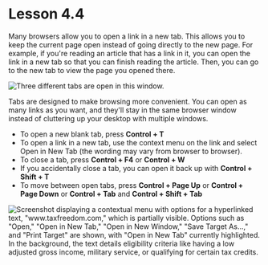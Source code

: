 # Lesson 4.4

Many browsers allow you to open a link in a new tab. This allows you to
keep the current page open instead of going directly to the new page.
For example, if you're reading an article that has a link in it, you
can open the link in a new tab so that you can finish reading the
article. Then, you can go to the new tab to view the page you opened there.

![Three different tabs are open in this
window.](https://lh6.googleusercontent.com/V9YCG7iiCAPwytL4LH055phisiBbLlRoBSf2ojyK8sGUn2BKeMYrF6bmbwxqwDo3AzfE7NZFMyq8wl5n0ph9vHgNCxKGiKNSghHFIj1KTckif-w70nSQeAP_xY3pvoB43LmndbA)

Tabs are designed to make browsing more convenient. You can open as many
links as you want, and they'll stay in the same browser window instead
of cluttering up your desktop with multiple windows.

- To open a new blank tab, press **Control + T**
- To open a link in a new tab, use the context menu on the link and
  select Open in New Tab (the wording may vary from browser to
  browser).
- To close a tab, press **Control + F4** or **Control + W**
- If you accidentally close a tab, you can open it back up with
  **Control + Shift + T**
- To move between open tabs, press **Control + Page Up** or **Control + Page Down** or **Control + Tab** and **Control + Shift + Tab**

![Screenshot displaying a contextual menu with options for a hyperlinked text, "www.taxfreedom.com," which is partially visible. Options such as "Open," "Open in New Tab," "Open in New Window," "Save Target As...," and "Print Target" are shown, with "Open in New Tab" currently highlighted. In the background, the text details eligibility criteria like having a low adjusted gross income, military service, or qualifying for certain tax credits.](https://lh6.googleusercontent.com/E-9etciTIsKfDS9cUtGufqCz0jXGizPYh39kGO-yGHTSjBrfDFMCxaI0NPp38biLuNypHFGQGH7t4rQLCnJRHCU8U70G_DtwFqu7d4nEa6c5XCtUwVYVuUCwRfAza0T0a2QtGLg)
